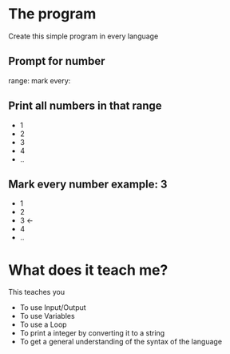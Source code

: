 # The program
Create this simple program in every language

## Prompt for number
range:
mark every:

## Print all numbers in that range
- 1
- 2
- 3
- 4
- ..

## Mark every number example: 3
- 1
- 2
- 3 <-
- 4
- ..

# What does it teach me?
This teaches you
- To use Input/Output
- To use Variables
- To use a Loop
- To print a integer by converting it to a string
- To get a general understanding of the syntax of the language
